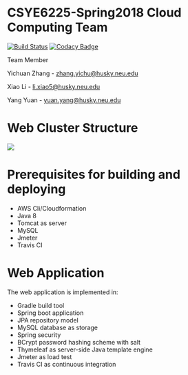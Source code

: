 # CSYE6225-Spring2018 Cloud Computing Team

[![Build Status](https://travis-ci.com/YichuanZhang/csye6225-spring2018.svg?token=tKA3sSWpCQ9Gbyx5A8dJ&branch=master)](https://travis-ci.com/YichuanZhang/csye6225-spring2018)
[![Codacy Badge](https://api.codacy.com/project/badge/Grade/36cbec36e60049c39a1c9319714b8dee)](https://www.codacy.com/app/YichuanZhang/csye6225-spring2018?utm_source=github.com&amp;utm_medium=referral&amp;utm_content=YichuanZhang/csye6225-spring2018&amp;utm_campaign=Badge_Grade)
<p>Team Member<p>

Yichuan Zhang  -  zhang.yichu@husky.neu.edu

Xiao Li  -  li.xiao5@husky.neu.edu

Yang Yuan  -  yuan.yang@husky.neu.edu

# Web Cluster Structure
<img src="https://spring2018.csye6225.com/assignments/A09.png"></a>

# Prerequisites for building and deploying
<ul>
  <li>AWS Cli/Cloudformation</li>
  <li>Java 8</li>
  <li>Tomcat as server</li>
  <li>MySQL</li>
  <li>Jmeter</li>
  <li>Travis CI</li>
</ul>

# Web Application
<p>The web application is implemented in:</p>
<ul>
  <li>Gradle build tool</li>
  <li>Spring boot application</li>
  <li>JPA repository model</li>
  <li>MySQL database as storage</li>
  <li>Spring security</li>
  <li> BCrypt password hashing scheme with salt</li>
  <li>Thymeleaf as server-side Java template engine</li>
  <li>Jmeter as load test</li>
  <li>Travis CI as continuous integration</li>
